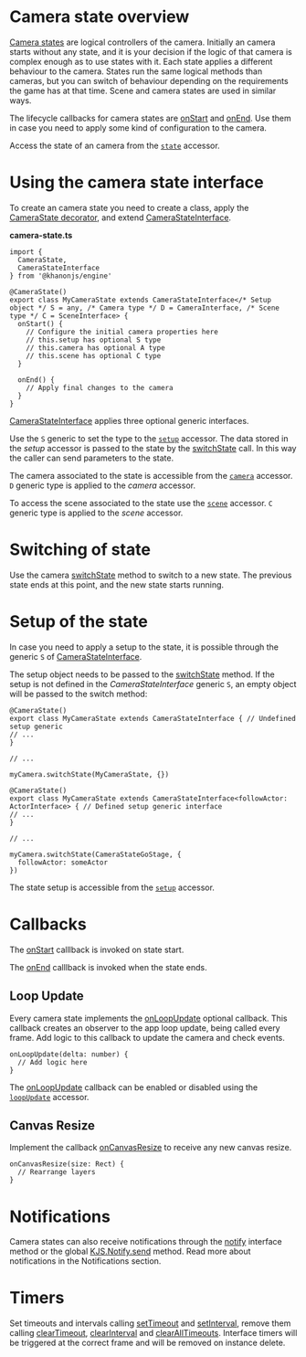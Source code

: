 # Camera state overview

[Camera states](https://khanonjs.com/api-docs/modules/decorators_camera_camera_state.html) are logical controllers of the camera. Initially an camera starts without any state, and it is your decision if the logic of that camera is complex enough as to use states with it. Each state applies a different behaviour to the camera. States run the same logical methods than cameras, but you can switch of behaviour depending on the requirements the game has at that time. Scene and camera states are used in similar ways.

The lifecycle callbacks for camera states are [onStart](https://khanonjs.com/api-docs/classes/decorators_camera_camera_state.CameraStateInterface.html#onStart) and [onEnd](https://khanonjs.com/api-docs/classes/decorators_camera_camera_state.CameraStateInterface.html#onEnd). Use them in case you need to apply some kind of configuration to the camera.

Access the state of an camera from the [`state`](https://khanonjs.com/api-docs/classes/decorators_camera.CameraInterface.html#state) accessor.

# Using the camera state interface

To create an camera state you need to create a class, apply the [CameraState decorator](https://khanonjs.com/api-docs/functions/decorators_camera_camera_state.CameraState.html), and extend [CameraStateInterface](https://khanonjs.com/api-docs/classes/decorators_camera_camera_state.CameraStateInterface.html).

**camera-state.ts**
```
import {
  CameraState,
  CameraStateInterface
} from '@khanonjs/engine'

@CameraState()
export class MyCameraState extends CameraStateInterface</* Setup object */ S = any, /* Camera type */ D = CameraInterface, /* Scene type */ C = SceneInterface> {
  onStart() {
    // Configure the initial camera properties here
    // this.setup has optional S type
    // this.camera has optional A type
    // this.scene has optional C type
  }

  onEnd() {
    // Apply final changes to the camera
  }
}
```

[CameraStateInterface](https://khanonjs.com/api-docs/classes/decorators_camera_camera_state.CameraStateInterface.html) applies three optional generic interfaces.

Use the `S` generic to set the type to the [`setup`](https://khanonjs.com/api-docs/classes/decorators_camera_camera_state.CameraStateInterface.html#setup) accessor. The data stored in the *setup* accessor is passed to the state by the [switchState](https://khanonjs.com/api-docs/classes/decorators_camera.CameraInterface.html#switchState) call. In this way the caller can send parameters to the state.

The camera associated to the state is accessible from the [`camera`](https://khanonjs.com/api-docs/classes/decorators_camera_camera_state.CameraStateInterface.html#camera) accessor. `D` generic type is applied to the *camera* accessor.

To access the scene associated to the state use the [`scene`](https://khanonjs.com/api-docs/classes/decorators_camera_camera_state.CameraStateInterface.html#scene) accessor. `C` generic type is applied to the *scene* accessor.

# Switching of state

Use the camera [switchState](https://khanonjs.com/api-docs/classes/decorators_camera.CameraInterface.html#switchState) method to switch to a new state. The previous state ends at this point, and the new state starts running.

# Setup of the state

In case you need to apply a setup to the state, it is possible through the generic `S` of [CameraStateInterface](https://khanonjs.com/api-docs/classes/decorators_camera_camera_state.CameraStateInterface.html).

The setup object needs to be passed to the [switchState](https://khanonjs.com/api-docs/classes/decorators_camera.CameraInterface.html#switchState) method. If the setup is not defined in the *CameraStateInterface* generic `S`, an empty object will be passed to the switch method:
```
@CameraState()
export class MyCameraState extends CameraStateInterface { // Undefined setup generic
// ...
}

// ...

myCamera.switchState(MyCameraState, {})
```
```
@CameraState()
export class MyCameraState extends CameraStateInterface<followActor: ActorInterface> { // Defined setup generic interface
// ...
}

// ...

myCamera.switchState(CameraStateGoStage, {
  followActor: someActor
})
```

The state setup is accessible from the [`setup`](https://khanonjs.com/api-docs/classes/decorators_camera_camera_state.CameraStateInterface.html#setup) accessor.

# Callbacks

The [onStart](https://khanonjs.com/api-docs/classes/decorators_camera_camera_state.CameraStateInterface.html#onStart) calllback is invoked on state start.

The [onEnd](https://khanonjs.com/api-docs/classes/decorators_camera_camera_state.CameraStateInterface.html#onEnd) calllback is invoked when the state ends.

## Loop Update

Every camera state implements the [onLoopUpdate](https://khanonjs.com/api-docs/classes/decorators_camera_camera_state.CameraStateInterface.html#onLoopUpdate) optional callback. This callback creates an observer to the app loop update, being called every frame. Add logic to this callback to update the camera and check events.
```
onLoopUpdate(delta: number) {
  // Add logic here
}
```

The [onLoopUpdate](https://khanonjs.com/api-docs/classes/decorators_camera_camera_state.CameraStateInterface.html#onLoopUpdate) callback can be enabled or disabled using the [`loopUpdate`](https://khanonjs.com/api-docs/classes/decorators_camera_camera_state.CameraStateInterface.html#loopUpdate) accessor.

## Canvas Resize

Implement the callback [onCanvasResize](https://khanonjs.com/api-docs/classes/decorators_camera_camera_state.CameraStateInterface.html#onCanvasResize) to receive any new canvas resize.
```
onCanvasResize(size: Rect) {
  // Rearrange layers
}
```

# Notifications

Camera states can also receive notifications through the [notify](https://khanonjs.com/api-docs/classes/decorators_camera_camera_state.CameraStateInterface.html#notify) interface method  or the global [KJS.Notify.send](https://khanonjs.com/api-docs/functions/kjs.KJS.Notify.send.html) method. Read more about notifications in the Notifications section.

# Timers

Set timeouts and intervals calling [setTimeout](https://khanonjs.com/api-docs/classes/decorators_camera_camera_state.CameraStateInterface.html#setTimeout) and [setInterval](https://khanonjs.com/api-docs/classes/decorators_camera_camera_state.CameraStateInterface.html#setInterval), remove them calling [clearTimeout](https://khanonjs.com/api-docs/classes/decorators_camera_camera_state.CameraStateInterface.html#clearTimeout), [clearInterval](https://khanonjs.com/api-docs/classes/decorators_camera_camera_state.CameraStateInterface.html#clearInterval) and [clearAllTimeouts](https://khanonjs.com/api-docs/classes/decorators_camera_camera_state.CameraStateInterface.html#clearAllTimeouts). Interface timers will be triggered at the correct frame and will be removed on instance delete.